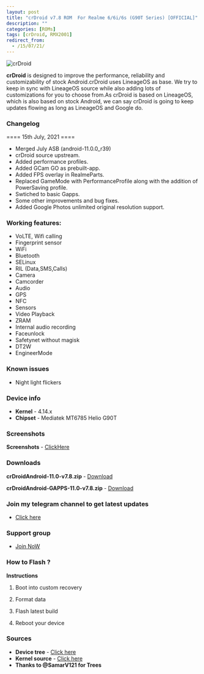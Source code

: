 ```yaml
---
layout: post
title: "crDroid v7.8 ROM  For Realme 6/6i/6s (G90T Series) [OFFICIAL]"
description: ""
categories: [ROMs]
tags: [crDroid, RMX2001]
redirect_from:
  - /15/07/21/
---
```


![crDroid](https://gitlab.com/sribalaji/sribalaji.gitlab.io/-/raw/master/assets/images/headers/crDroid.jpg?raw=true)

**crDroid** is designed to improve the performance, reliability and customizability of stock Android.crDroid uses LineageOS as base. We try to keep in sync with LineageOS source while also adding lots of customizations for you to choose from.As crDroid is based on LineageOS, which is also based on stock Android, we can say crDroid is going to keep updates flowing as long as LineageOS and Google do.

### Changelog
==== 15th July, 2021 ====

- Merged July ASB (android-11.0.0_r39)
- crDroid source upstream.
- Added performance profiles.
- Added GCam GO as prebuilt-app.
- Added FPS overlay in RealmeParts.
- Replaced GameMode with PerformanceProfile along with the addition of PowerSaving profile.
- Swtiched to basic Gapps.
- Some other improvements and bug fixes.
- Added Google Photos unlimited original resolution support.

### Working features:
* VoLTE, Wifi calling
* Fingerprint sensor
* WiFi
* Bluetooth
* SELinux
* RIL (Data,SMS,Calls)
* Camera
* Camcorder
* Audio
* GPS
* NFC
* Sensors
* Video Playback
* ZRAM
* Internal audio recording
* Faceunlock
* Safetynet without magisk
* DT2W
* EngineerMode

### Known issues
* Night light flickers

### Device info
* **Kernel** - 4.14.x
* **Chipset** - Mediatek MT6785 Helio G90T

### Screenshots
**Screenshots** - [ClickHere](https://t.me/TheCloverly_Projects/118)

### Downloads
**crDroidAndroid-11.0-v7.8.zip** - [Download](#)

**crDroidAndroid-GAPPS-11.0-v7.8.zip** - [Download](https://sourceforge.net/projects/crdroid/files/RMX2001/7.x/crDroidAndroid-GAPPS-11.0-20210715-RMX2001-v7.8.zip/download)

### Join my telegram channel to get latest updates
* [Click here](https://t.me/TheCloverly_Releases)

### Support group
* [Join NoW](https://t.me/SriBalajiHub)

### How to Flash ?
**Instructions**

1) Boot into custom recovery 

2) Format data

3) Flash latest build

4) Reboot your device 

### Sources
* **Device tree** - [Click here](https://github.com/ManshuTyagi/device_realme_RMX2001)
* **Kernel source** - [Click here](https://github.com/ManshuTyagi/kernel_realme_RMX2001)
* **Thanks to @SamarV121 for Trees**
